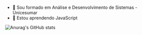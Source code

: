 # <Hello World/>

- 🔭 Sou formado em Análise e Desenvolvimento de Sistemas - Unicesumar
- 🌱 Estou aprendendo JavaScript

![Anurag's GitHub stats](https://github-readme-stats.vercel.app/api?username=anuraghazra&show_icons=true&theme=gradient)
